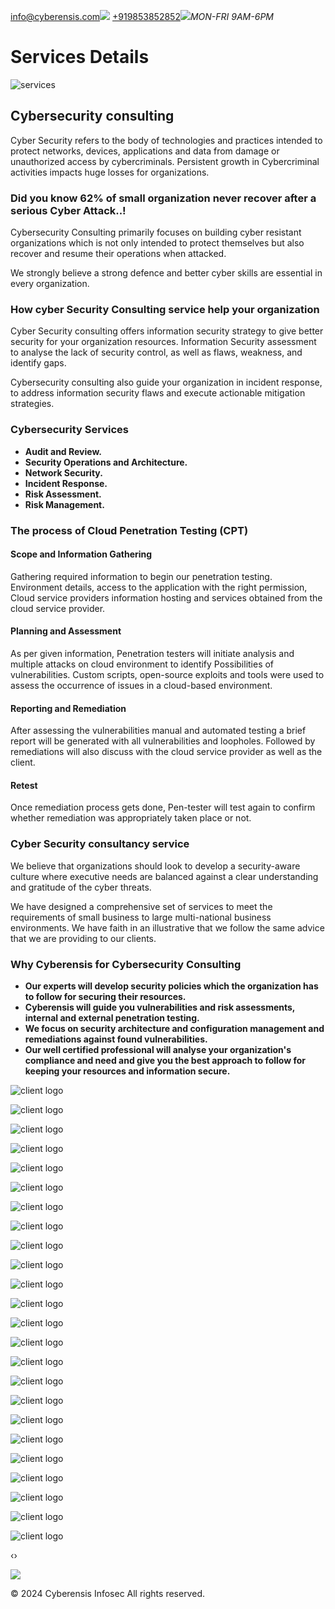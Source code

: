 [info@cyberensis.com](mailto:info@cyberensis.com)![](https://www.cyberensis.com/assets/img/icon/head.png) [+919853852852](tel:+919853852852)![](https://www.cyberensis.com/assets/img/icon/clock.png)_MON-FRI 9AM-6PM_

# Services Details

![services](https://www.cyberensis.com/assets/img/services/csconsult.png)

## Cybersecurity consulting

Cyber Security refers to the body of technologies and practices intended to protect networks, devices, applications and data from damage or unauthorized access by cybercriminals. Persistent growth in Cybercriminal activities impacts huge losses for organizations.

### Did you know 62% of small organization never recover after a serious Cyber Attack..!

Cybersecurity Consulting primarily focuses on building cyber resistant organizations which is not only intended to protect themselves but also recover and resume their operations when attacked.

We strongly believe a strong defence and better cyber skills are essential in every organization.

### How cyber Security Consulting service help your organization

Cyber Security consulting offers information security strategy to give better security for your organization resources. Information Security assessment to analyse the lack of security control, as well as flaws, weakness, and identify gaps.

Cybersecurity consulting also guide your organization in incident response, to address information security flaws and execute actionable mitigation strategies.

### Cybersecurity Services

- **Audit and Review.**
- **Security Operations and Architecture.**
- **Network Security.**
- **Incident Response.**
- **Risk Assessment.**
- **Risk Management.**

### The process of Cloud Penetration Testing (CPT)

#### Scope and Information Gathering

Gathering required information to begin our penetration testing. Environment details, access to the application with the right permission, Cloud service providers information hosting and services obtained from the cloud service provider.

#### Planning and Assessment

As per given information, Penetration testers will initiate analysis and multiple attacks on cloud environment to identify Possibilities of vulnerabilities. Custom scripts, open-source exploits and tools were used to assess the occurrence of issues in a cloud-based environment.

#### Reporting and Remediation

After assessing the vulnerabilities manual and automated testing a brief report will be generated with all vulnerabilities and loopholes. Followed by remediations will also discuss with the cloud service provider as well as the client.

#### Retest

Once remediation process gets done, Pen-tester will test again to confirm whether remediation was appropriately taken place or not.

### Cyber Security consultancy service

We believe that organizations should look to develop a security-aware culture where executive needs are balanced against a clear understanding and gratitude of the cyber threats.

We have designed a comprehensive set of services to meet the requirements of small business to large multi-national business environments. We have faith in an illustrative that we follow the same advice that we are providing to our clients.

### Why Cyberensis for Cybersecurity Consulting

- **Our experts will develop security policies which the organization has to follow for securing their resources.**
- **Cyberensis will guide you vulnerabilities and risk assessments, internal and external penetration testing.**
- **We focus on security architecture and configuration management and remediations against found vulnerabilities.**
- **Our well certified professional will analyse your organization's compliance and need and give you the best approach to follow for keeping your resources and information secure.**

![client logo](https://www.cyberensis.com/assets/img/client-logos/MC.jpg)

![client logo](https://www.cyberensis.com/assets/img/client-logos/mslogo.jpg)

![client logo](https://www.cyberensis.com/assets/img/client-logos/pinterest.jpg)

![client logo](https://www.cyberensis.com/assets/img/client-logos/Skyscanner-Logo.png)

![client logo](https://www.cyberensis.com/assets/img/client-logos/sophos.jpg)

![client logo](https://www.cyberensis.com/assets/img/client-logos/wu.png)

![client logo](https://www.cyberensis.com/assets/img/client-logos/google.png)

![client logo](https://www.cyberensis.com/assets/img/client-logos/apple.jpg)

![client logo](https://www.cyberensis.com/assets/img/client-logos/comcast.jpg)

![client logo](https://www.cyberensis.com/assets/img/client-logos/dod.jpg)

![client logo](https://www.cyberensis.com/assets/img/client-logos/facebook.jpg)

![client logo](https://www.cyberensis.com/assets/img/client-logos/Harvard.jpg)

![client logo](https://www.cyberensis.com/assets/img/client-logos/MC.jpg)

![client logo](https://www.cyberensis.com/assets/img/client-logos/mslogo.jpg)

![client logo](https://www.cyberensis.com/assets/img/client-logos/pinterest.jpg)

![client logo](https://www.cyberensis.com/assets/img/client-logos/Skyscanner-Logo.png)

![client logo](https://www.cyberensis.com/assets/img/client-logos/sophos.jpg)

![client logo](https://www.cyberensis.com/assets/img/client-logos/wu.png)

![client logo](https://www.cyberensis.com/assets/img/client-logos/google.png)

![client logo](https://www.cyberensis.com/assets/img/client-logos/apple.jpg)

![client logo](https://www.cyberensis.com/assets/img/client-logos/comcast.jpg)

![client logo](https://www.cyberensis.com/assets/img/client-logos/dod.jpg)

![client logo](https://www.cyberensis.com/assets/img/client-logos/facebook.jpg)

![client logo](https://www.cyberensis.com/assets/img/client-logos/Harvard.jpg)

‹›

[![](https://www.cyberensis.com/assets/img/icon/call-1.png)](tel:+919853852852)

© 2024 Cyberensis Infosec
All rights reserved.